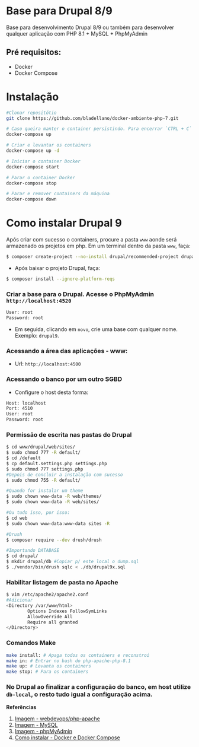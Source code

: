 # Base para Drupal 8/9

Base para desenvolvimento Drupal 8/9 ou também para desenvolver qualquer aplicação com PHP 8.1 + MySQL + PhpMyAdmin


## Pré requisitos:
- Docker
- Docker Compose

# Instalação

```bash
#Clonar repositótio
git clone https://github.com/bladellano/docker-ambiente-php-7.git

# Caso queira manter o container persistindo. Para encerrar `CTRL + C`
docker-compose up

# Criar e levantar os containers
docker-compose up -d

# Iniciar o container Docker
docker-compose start

# Parar o container Docker
docker-compose stop

# Parar e remover containers da máquina
docker-compose down
```

# Como instalar Drupal 9
Após criar com sucesso o containers, procure a pasta `www` aonde será armazenado os projetos em php. Em um terminal dentro da pasta `www`, faça:
```bash
$ composer create-project --no-install drupal/recommended-project drupal9
```
- Após baixar o projeto Drupal, faça:
```bash
$ composer install --ignore-platform-reqs
```
### Criar a base para o Drupal. Acesse o PhpMyAdmin `http://localhost:4520`
```bash
User: root
Password: root
```
 - Em seguida, clicando em `novo`, crie uma base com qualquer nome. Exemplo: `drupal9`.
### Acessando a área das aplicações - www:
- Url: `http://localhost:4500`

### Acessando o banco por um outro SGBD
- Configure o host desta forma:
```bash
Host: localhost
Port: 4510
User: root
Password: root
```
### Permissão de escrita nas pastas do Drupal
```bash
$ cd www/drupal/web/sites/ 
$ sudo chmod 777 -R default/
$ cd /default
$ cp default.settings.php settings.php
$ sudo chmod 777 settings.php
#Depois de concluir a instalação com sucesso
$ sudo chmod 755 -R default/ 

#Quando for instalar um theme
$ sudo chown www-data -R web/themes/
$ sudo chown www-data -R web/sites/

#Ou tudo isso, por isso:
$ cd web
$ sudo chown www-data:www-data sites -R

#Drush
$ composer require --dev drush/drush 

#Importando DATABASE
$ cd drupal/
$ mkdir drupal/db #Copiar p/ este local o dump.sql
$ ./vendor/bin/drush sqlc < ./db/drupal9x.sql
```
### Habilitar listagem de pasta no Apache
```bash
$ vim /etc/apache2/apache2.conf
#Adicionar
<Directory /var/www/html>
        Options Indexes FollowSymLinks
        AllowOverride All
        Require all granted
</Directory>
```
### Comandos Make
```bash
make install: # Apaga todos os containers e reconstroi
make in: # Entrar no bash do php-apache-php-8.1
make up: # Levanta os containers 
make stop: # Para os containers
```

### No Drupal ao finalizar a configuração do banco, em host utilize `db-local`, o resto tudo igual a configuração acima.

**Referências**
1. [Imagem - webdevops/php-apache](https://dockerfile.readthedocs.io/en/latest/content/DockerImages/dockerfiles/php-apache.html)
2. [Imagem - MySQL](https://hub.docker.com/_/mysql)
3. [Imagem - phpMyAdmin](https://hub.docker.com/r/phpmyadmin/phpmyadmin/)
3. [Como instalar - Docker e Docker Compose](#) 